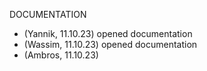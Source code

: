 DOCUMENTATION

- (Yannik, 11.10.23)
    opened documentation
- (Wassim, 11.10.23)
    opened documentation
- (Ambros, 11.10.23)
